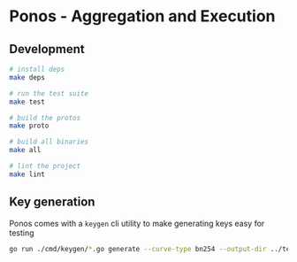 # Ponos - Aggregation and Execution

## Development

```bash
# install deps
make deps

# run the test suite
make test

# build the protos
make proto

# build all binaries
make all

# lint the project
make lint
```

## Key generation

Ponos comes with a `keygen` cli utility to make generating keys easy for testing

```bash
go run ./cmd/keygen/*.go generate --curve-type bn254 --output-dir ../testKeys --use-keystore
```
